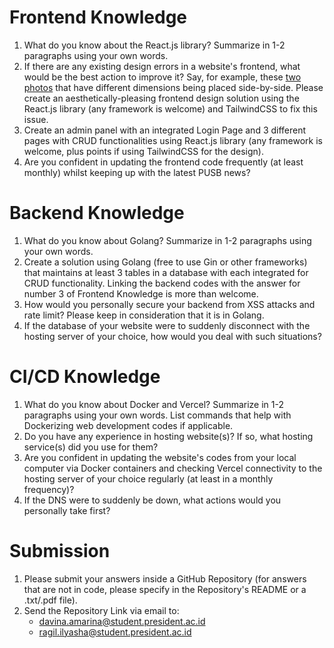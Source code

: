 # Frontend Knowledge
1. What do you know about the React.js library? Summarize in 1-2 paragraphs using your own words.
2. If there are any existing design errors in a website's frontend, what would be the best action to improve it?
   Say, for example, these [two photos](https://github.com/Daaaaaav/pusb2025-webdevgift/blob/main/example-images.zip) that have different dimensions being placed side-by-side. Please create an aesthetically-pleasing frontend design solution using the React.js library (any framework is welcome) and TailwindCSS to fix this issue.
3. Create an admin panel with an integrated Login Page and 3 different pages with CRUD functionalities using React.js library (any framework is welcome, plus points if using TailwindCSS for the design).
4. Are you confident in updating the frontend code frequently (at least monthly) whilst keeping up with the latest PUSB news? 

# Backend Knowledge
1. What do you know about Golang? Summarize in 1-2 paragraphs using your own words.
2. Create a solution using Golang (free to use Gin or other frameworks) that maintains at least 3 tables in a database with each integrated for CRUD functionality. Linking the backend codes with the answer for number 3 of Frontend Knowledge is more than welcome. 
3. How would you personally secure your backend from XSS attacks and rate limit? Please keep in consideration that it is in Golang.
4. If the database of your website were to suddenly disconnect with the hosting server of your choice, how would you deal with such situations?

# CI/CD Knowledge
1. What do you know about Docker and Vercel? Summarize in 1-2 paragraphs using your own words. List commands that help with Dockerizing web development codes if applicable.
2. Do you have any experience in hosting website(s)? If so, what hosting service(s) did you use for them? 
3. Are you confident in updating the website's codes from your local computer  via Docker containers and checking Vercel connectivity to the hosting server of your choice regularly (at least in a monthly frequency)?
4. If the DNS were to suddenly be down, what actions would you personally take first? 

# Submission
1. Please submit your answers inside a GitHub Repository (for answers that are not in code, please specify in the Repository's README or a .txt/.pdf file). 
2. Send the Repository Link via email to:
   - davina.amarina@student.president.ac.id
   - ragil.ilyasha@student.president.ac.id 
